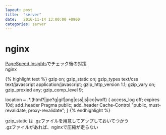 ```yaml
---
layout: post
title:  "server"
date:   2016-11-14 13:00:00 +0900
categories: server
---
```


# nginx

[PageSpeed Insights](https://developers.google.com/speed/pagespeed/insights/)でチェック後の対策  
nginx  

{% highlight text %}
gzip  on;
gzip_static on;
gzip_types text/css text/javascript application/javascript;
gzip_http_version 1.1;
gzip_vary on;
gzip_proxied any;
gzip_comp_level 9;

location ~ .*\.(html?|jpe?g|gif|png|css|js|ico|woff) {
  access_log off;
  expires 10d;
  add_header Pragma public;
  add_header Cache-Control "public, must-revalidate, proxy-revalidate";
}
{% endhighlight %}

gzip_static は .gzファイルを用意してアップしておいてつかう  
.gzファイルがあれば、nginxで圧縮が走らない  



